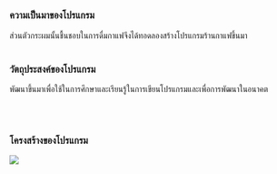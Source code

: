 ## 
### ความเป็นมาของโปรแกรม
ส่วนตัวกระผมนั้นชื้นชอบในการดื่มกาแฟจึงได้ทอดลองสร้างโปรแกรมร้านกาแฟขึ้นมา
<br/><br/>
### วัตถุประสงค์ของโปรแกรม
พัฒนาขึ้นมาเพื่อใช้ในการศึกษาและเรียนรู้ในการเขียนโปรแกรมและเพื่อการพัฒนาในอนาคต


<br/><br/>
### โครงสร้างของโปรแกรม

[![](https://mermaid.ink/img/pako:eNp1kktvwjAQhP-K5VMq4NBr2lOBVkh9SVScLKHFXqiFH2jt9CGa_147CWraBp-c-WbGyTpHLr1CXnJpIISZhh2BFY6l9Uw-P7Drr8mE3Xqyl7_1ko0saFdctHLjyN4Abzhdrv6oEii0UnNSC46tktcox9ab6NbSaLk_tTbIeFD_US1cs2n7cn-_7v6x2GG8YgFjv-qGwKlB8pDmYAbJ1BtPg2QGERduEL1oew7l1FMVz8YGWN0fXTfg_tduvDds_nHwFItUD3ek1Urj-0-cj7lFShem0mU3UcHjK1oUvExbhVuoTBRcuDpZq4NKLzlXOnri5RZMwDGHKvrlp5O8jFThydT9M52r_gZJerN6)](https://mermaid.live/edit#pako:eNp1kktvwjAQhP-K5VMq4NBr2lOBVkh9SVScLKHFXqiFH2jt9CGa_147CWraBp-c-WbGyTpHLr1CXnJpIISZhh2BFY6l9Uw-P7Drr8mE3Xqyl7_1ko0saFdctHLjyN4Abzhdrv6oEii0UnNSC46tktcox9ab6NbSaLk_tTbIeFD_US1cs2n7cn-_7v6x2GG8YgFjv-qGwKlB8pDmYAbJ1BtPg2QGERduEL1oew7l1FMVz8YGWN0fXTfg_tduvDds_nHwFItUD3ek1Urj-0-cj7lFShem0mU3UcHjK1oUvExbhVuoTBRcuDpZq4NKLzlXOnri5RZMwDGHKvrlp5O8jFThydT9M52r_gZJerN6)
